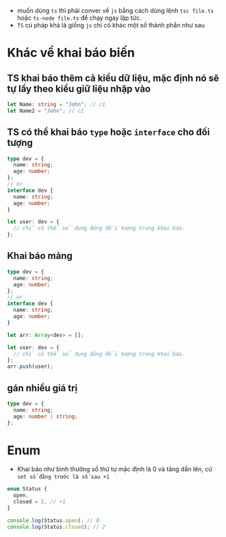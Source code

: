 - muốn dùng `ts` thì phải conver về `js` bằng cách dùng lệnh `tsc file.ts` hoặc `ts-node file.ts` để chạy ngay lập tức.
- `TS` cú pháp khá là giống `js` chỉ có khác một số thành phần như sau

# Khác về khai báo biến

## TS khai báo thêm cả kiểu dữ liệu, mặc định nó sẽ tự lấy theo kiểu giữ liệu nhập vào

```ts
let Name: string = "John"; // c1
let Name2 = "John"; // c2
```

## TS có thể khai báo `type` hoặc `interface` cho đối tượng

```ts
type dev = {
  name: string;
  age: number;
};
// or
interface dev {
  name: string;
  age: number;
}

let user: dev = {
  // chỉ có thể sử dụng đúng đối tượng trong khai báo.
};
```

## Khai báo mảng

```ts
type dev = {
  name: string;
  age: number;
};
// or
interface dev {
  name: string;
  age: number;
}

let arr: Array<dev> = [];

let user: dev = {
  // chỉ có thể sử dụng đúng đối tượng trong khai báo.
};
arr.push(user);
```

## gán nhiều giá trị

```ts
type dev = {
  name: string;
  age: number | string;
};
```

# Enum

- Khai báo như bình thường số thứ tự mặc định là 0 và tăng dần lên, cứ `set số đằng trước là số sau +1`

```ts
enum Status {
  open,
  closed = 2, // +1
}

console.log(Status.open); // 0
console.log(Status.closed); // 2
```
